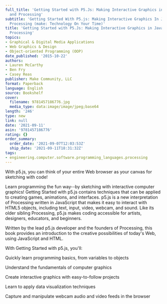 ```yaml
---
full_title: 'Getting Started with P5.Js: Making Interactive Graphics in JavaScript
  and Processing'
subtitle: 'Getting Started With P5.js: Making Interactive Graphics In Javascript And
  Processing (make: Technology On Your Time)'
title: 'Getting Started with P5.Js: Making Interactive Graphics in JavaScript and
  Processing'
topics:
- Graphical & Digital Media Applications
- Web Graphics & Design
- Object-oriented Programming (OOP)
date_published: '2015-10-22'
authors:
- Lauren McCarthy
- Ben Fry
- Casey Reas
publisher: Make Community, LLC
format: Paperback
language: English
source: Bookshelf
cover:
  filename: 9781457186776.jpg
  media_type: data:image/image/jpeg;base64
length: '246'
type: new
link: null
date: '2021-09-11'
asin: '9781457186776'
rating: {}
order_summary:
  order_date: '2021-09-07T12:03:53Z'
  ship_date: '2021-09-11T18:31:32Z'
tags:
- engineering.computer.software.programming_languages.processing
---
```

With p5.js, you can think of your entire Web browser as your canvas for sketching with code!

Learn programming the fun way--by sketching with interactive computer graphics! Getting Started with p5.js contains techniques that can be applied to creating games, animations, and interfaces. p5.js is a new interpretation of Processing written in JavaScript that makes it easy to interact with HTML5 objects, including text, input, video, webcam, and sound. Like its older sibling Processing, p5.js makes coding accessible for artists, designers, educators, and beginners.

Written by the lead p5.js developer and the founders of Processing, this book provides an introduction to the creative possibilities of today's Web, using JavaScript and HTML.

With Getting Started with p5.js, you'll:

Quickly learn programming basics, from variables to objects

Understand the fundamentals of computer graphics

Create interactive graphics with easy-to-follow projects

Learn to apply data visualization techniques

Capture and manipulate webcam audio and video feeds in the browser

